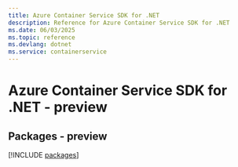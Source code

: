 ```yaml
---
title: Azure Container Service SDK for .NET
description: Reference for Azure Container Service SDK for .NET
ms.date: 06/03/2025
ms.topic: reference
ms.devlang: dotnet
ms.service: containerservice
---
```

# Azure Container Service SDK for .NET - preview
## Packages - preview
[!INCLUDE [packages](container-service-index.md)]